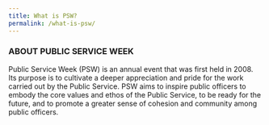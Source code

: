 ```yaml
---
title: What is PSW?
permalink: /what-is-psw/
---
```

### ABOUT PUBLIC SERVICE WEEK

Public Service Week (PSW) is an annual event that was first held in 2008. Its purpose is to cultivate a deeper appreciation and pride for the work carried out by the Public Service. PSW aims to inspire public officers to embody the core values and ethos of the Public Service, to be ready for the future, and to promote a greater sense of cohesion and community among public officers.